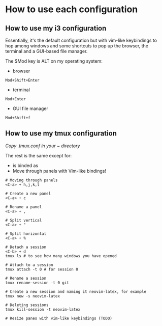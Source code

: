 # How to use each configuration

## How to use my i3 configuration

Essentially, it's the default configuration but with vim-like keybindings to hop among
windows and some shortcuts to pop up the browser, the terminal and a GUI-based file manager.

The $Mod key is ALT on my operating system:
- browser
```
Mod+Shift+Enter
```
- terminal
```
Mod+Enter
```
- GUI file manager
```
Mod+Shift+f
```

## How to use my tmux configuration

*Copy .tmux.conf in your ~ directory*

The rest is the same except for:
- <C-b> is binded as <C-a>
- Move through panels with Vim-like bindings!

```
# Moving through panels
<C-a> + h,j,k,l

# Create a new panel
<C-a> + c 

# Rename a panel
<C-a> + ,

# Split vertical
<C-a> + "

# Split horizontal
<C-a> + %

# Detach a session
<C-b> + d
tmux ls # to see how many windows you have opened

# Attach to a session
tmux attach -t 0 # for session 0

# Rename a session
tmux rename-session -t 0 git

# Create a new session and naming it neovim-latex, for example
tmux new -s neovim-latex

# Deleting sessions
tmux kill-session -t neovim-latex

# Resize panes with vim-like keybindings (TODO)
```
